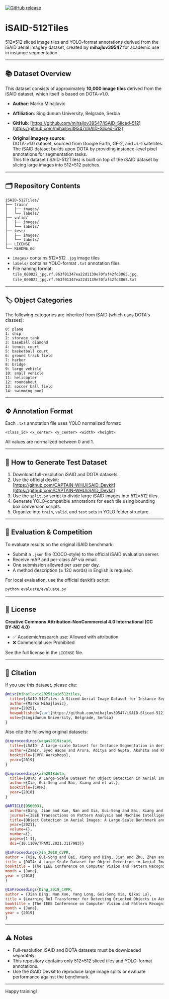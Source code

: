 [![GitHub release](https://img.shields.io/github/v/release/mihajlov39547/iSAID-Sliced-512)](https://github.com/mihajlov39547/iSAID-Sliced-512/releases)


# iSAID-512Tiles

512×512 sliced image tiles and YOLO-format annotations derived from the iSAID aerial imagery dataset, created by **mihajlov39547** for academic use in instance segmentation.

---

## 📚 Dataset Overview

This dataset consists of approximately **10,000 image tiles** derived from the iSAID dataset, which itself is based on DOTA-v1.0.

- **Author**: Marko Mihajlovic  
- **Affiliation**: Singidunum University, Belgrade, Serbia  
- **GitHub**: [https://github.com/mihajlov39547/iSAID-Sliced-512](https://github.com/mihajlov39547/iSAID-Sliced-512)

- **Original imagery source**:  
  DOTA-v1.0 dataset, sourced from Google Earth, GF‑2, and JL‑1 satellites.  
  The iSAID dataset builds upon DOTA by providing instance-level pixel annotations for segmentation tasks.  
  This tile dataset (iSAID-512Tiles) is built on top of the iSAID dataset by slicing large images into 512×512 patches.

---

## 🗂️ Repository Contents

```
iSAID-512Tiles/
├── train/
│   ├── images/
│   └── labels/
├── valid/
│   ├── images/
│   └── labels/
├── test/
│   ├── images/
│   └── labels/
├── LICENSE
└── README.md
```

- `images/` contains 512×512 `.jpg` image tiles  
- `labels/` contains YOLO-format `.txt` annotation files  
- File naming format: `tile_000022_jpg.rf.963f01347ea22d1139e70faf42fd3065.jpg`, `tile_000022_jpg.rf.963f01347ea22d1139e70faf42fd3065.txt`

---

## 🏷️ Object Categories

The following categories are inherited from iSAID (which uses DOTA's classes):

```
0: plane  
1: ship  
2: storage tank  
3: baseball diamond  
4: tennis court  
5: basketball court  
6: ground track field  
7: harbor  
8: bridge  
9: large vehicle  
10: small vehicle  
11: helicopter  
12: roundabout  
13: soccer ball field  
14: swimming pool
```

---

## ⚙️ Annotation Format

Each `.txt` annotation file uses YOLO normalized format:

```
<class_id> <x_center> <y_center> <width> <height>
```

All values are normalized between 0 and 1.

---

## 🔧 How to Generate Test Dataset

1. Download full-resolution iSAID and DOTA datasets.
2. Use the official devkit:  
   [https://github.com/CAPTAIN-WHU/iSAID_Devkit](https://github.com/CAPTAIN-WHU/iSAID_Devkit)
3. Use the `split.py` script to divide large iSAID images into 512×512 tiles.
4. Generate YOLO-compatible annotations for each tile using bounding box conversion scripts.
5. Organize into `train`, `valid`, and `test` sets in YOLO folder structure.

---

## 🧪 Evaluation & Competition

To evaluate results on the original iSAID benchmark:

- Submit a `.json` file (COCO-style) to the official iSAID evaluation server.
- Receive mAP and per-class AP via email.
- One submission allowed per user per day.
- A method description (≥ 120 words) in English is required.

For local evaluation, use the official devkit’s script:

```bash
python evaluate/evaluate.py
```

---

## 📜 License

**Creative Commons Attribution‑NonCommercial 4.0 International (CC BY‑NC 4.0)**

- ✅ Academic/research use: Allowed with attribution  
- ❌ Commercial use: Prohibited

See the full license in the `LICENSE` file.

---

## 📖 Citation

If you use this dataset, please cite:

```bibtex
@misc{mihajlovic2025isaid512tiles,
  title={iSAID-512Tiles: A Sliced Aerial Image Dataset for Instance Segmentation},
  author={Marko Mihajlovic},
  year={2025},
  howpublished={\url{https://github.com/mihajlov39547/iSAID-Sliced-512}},
  note={Singidunum University, Belgrade, Serbia}
}
```

Also cite the following original datasets:

```bibtex
@inproceedings{waqas2019isaid,
  title={iSAID: A Large-scale Dataset for Instance Segmentation in Aerial Images},
  author={Zamir, Syed Waqas and Arora, Aditya and Gupta, Akshita and Khan, Salman and Sun, Guolei and Shahbaz Khan, Fahad and Zhu, Fan and Shao, Ling and Xia, Gui-Song and Bai, Xiang},
  booktitle={CVPR Workshops},
  year={2019}
}

@inproceedings{xia2018dota,
  title={DOTA: A Large-Scale Dataset for Object Detection in Aerial Images},
  author={Xia, Gui-Song and Bai, Xiang and et al.},
  booktitle={CVPR},
  year={2018}
}

@ARTICLE{9560031,
  author={Ding, Jian and Xue, Nan and Xia, Gui-Song and Bai, Xiang and Yang, Wen and Yang, Michael and Belongie, Serge and Luo, Jiebo and Datcu, Mihai and Pelillo, Marcello and Zhang, Liangpei},
  journal={IEEE Transactions on Pattern Analysis and Machine Intelligence},
  title={Object Detection in Aerial Images: A Large-Scale Benchmark and Challenges},
  year={2021},
  volume={},
  number={},
  pages={1-1},
  doi={10.1109/TPAMI.2021.3117983}}

@InProceedings{Xia_2018_CVPR,
author = {Xia, Gui-Song and Bai, Xiang and Ding, Jian and Zhu, Zhen and Belongie, Serge and Luo, Jiebo and Datcu, Mihai and Pelillo, Marcello and Zhang, Liangpei},
title = {DOTA: A Large-Scale Dataset for Object Detection in Aerial Images},
booktitle = {The IEEE Conference on Computer Vision and Pattern Recognition (CVPR)},
month = {June},
year = {2018}
}

@InProceedings{Ding_2019_CVPR,
author = {Jian Ding, Nan Xue, Yang Long, Gui-Song Xia, Qikai Lu},
title = {Learning RoI Transformer for Detecting Oriented Objects in Aerial Images},
booktitle = {The IEEE Conference on Computer Vision and Pattern Recognition (CVPR)},
month = {June},
year = {2019}
}
```

---

## ⚠️ Notes

- Full-resolution iSAID and DOTA datasets must be downloaded separately.
- This repository contains only 512×512 sliced tiles and YOLO-format annotations.
- Use the iSAID Devkit to reproduce large image splits or evaluate performance against the benchmark.

---

Happy training!
